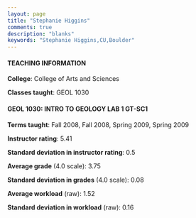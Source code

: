 ```yaml
---
layout: page
title: "Stephanie Higgins" 
comments: true
description: "blanks"
keywords: "Stephanie Higgins,CU,Boulder"
---
```

<head>
<script src="https://ajax.googleapis.com/ajax/libs/jquery/2.1.3/jquery.min.js"></script>
<script src="https://dl.dropboxusercontent.com/s/pc42nxpaw1ea4o9/highcharts.js?dl=0"></script>
<!-- <script src="../assets/js/highcharts.js"></script> -->
<style type="text/css">@font-face {
	font-family: "Bebas Neue";
	src: url(https://www.filehosting.org/file/details/544349/BebasNeue Regular.otf) format("opentype");
	}
	h1.Bebas { 
		font-family: "Bebas Neue", Verdana, Tahoma;
	}
</style>
</head>
	   
#### TEACHING INFORMATION

**College**: College of Arts and Sciences

**Classes taught**: GEOL 1030

#### GEOL 1030: INTRO TO GEOLOGY LAB 1 GT-SC1

**Terms taught**: Fall 2008, Fall 2008, Spring 2009, Spring 2009

**Instructor rating**: 5.41

**Standard deviation in instructor rating**: 0.5

**Average grade** (4.0 scale): 3.75

**Standard deviation in grades** (4.0 scale): 0.08

**Average workload** (raw): 1.52

**Standard deviation in workload** (raw): 0.16

